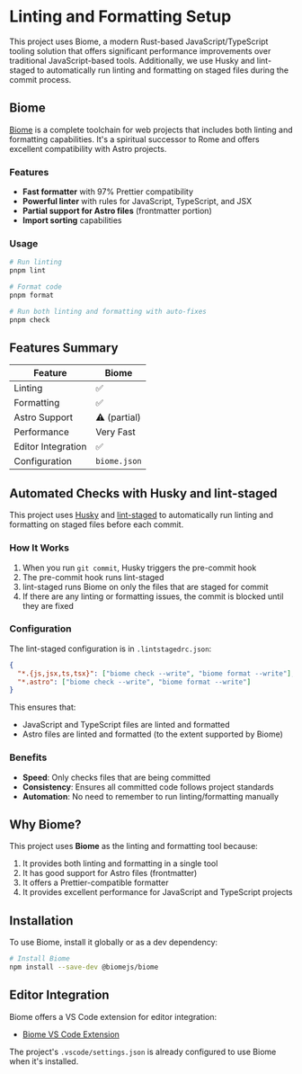 # Linting and Formatting Setup

This project uses Biome, a modern Rust-based JavaScript/TypeScript tooling solution that offers significant performance improvements over traditional JavaScript-based tools. Additionally, we use Husky and lint-staged to automatically run linting and formatting on staged files during the commit process.

## Biome

[Biome](https://biomejs.dev/) is a complete toolchain for web projects that includes both linting and formatting capabilities. It's a spiritual successor to Rome and offers excellent compatibility with Astro projects.

### Features

- **Fast formatter** with 97% Prettier compatibility
- **Powerful linter** with rules for JavaScript, TypeScript, and JSX
- **Partial support for Astro files** (frontmatter portion)
- **Import sorting** capabilities

### Usage

```bash
# Run linting
pnpm lint

# Format code
pnpm format

# Run both linting and formatting with auto-fixes
pnpm check
```



## Features Summary

| Feature | Biome |
|---------|-------|
| Linting | ✅ |
| Formatting | ✅ |
| Astro Support | ⚠️ (partial) |
| Performance | Very Fast |
| Editor Integration | ✅ |
| Configuration | `biome.json` |

## Automated Checks with Husky and lint-staged

This project uses [Husky](https://typicode.github.io/husky/) and [lint-staged](https://github.com/lint-staged/lint-staged) to automatically run linting and formatting on staged files before each commit.

### How It Works

1. When you run `git commit`, Husky triggers the pre-commit hook
2. The pre-commit hook runs lint-staged
3. lint-staged runs Biome on only the files that are staged for commit
4. If there are any linting or formatting issues, the commit is blocked until they are fixed

### Configuration

The lint-staged configuration is in `.lintstagedrc.json`:

```json
{
  "*.{js,jsx,ts,tsx}": ["biome check --write", "biome format --write"],
  "*.astro": ["biome check --write", "biome format --write"]
}
```

This ensures that:
- JavaScript and TypeScript files are linted and formatted
- Astro files are linted and formatted (to the extent supported by Biome)

### Benefits

- **Speed**: Only checks files that are being committed
- **Consistency**: Ensures all committed code follows project standards
- **Automation**: No need to remember to run linting/formatting manually

## Why Biome?

This project uses **Biome** as the linting and formatting tool because:

1. It provides both linting and formatting in a single tool
2. It has good support for Astro files (frontmatter)
3. It offers a Prettier-compatible formatter
4. It provides excellent performance for JavaScript and TypeScript projects

## Installation

To use Biome, install it globally or as a dev dependency:

```bash
# Install Biome
npm install --save-dev @biomejs/biome
```

## Editor Integration

Biome offers a VS Code extension for editor integration:

- [Biome VS Code Extension](https://marketplace.visualstudio.com/items?itemName=biomejs.biome)

The project's `.vscode/settings.json` is already configured to use Biome when it's installed.
